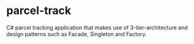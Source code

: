 # parcel-track
 C# parcel tracking application that makes use of 3-tier-architecture and design patterns such as Facade, Singleton and Factory.
